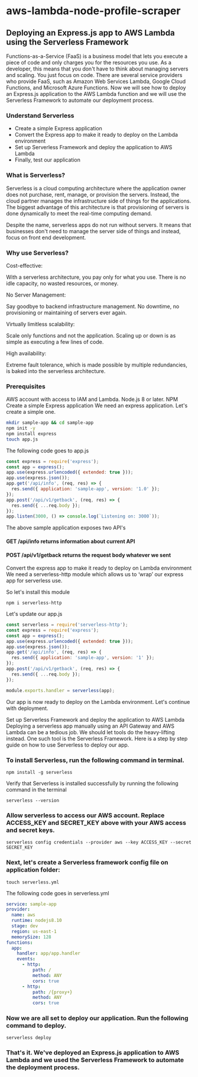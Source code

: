# aws-lambda-node-profile-scraper

## Deploying an Express.js app to AWS Lambda using the Serverless Framework

Functions-as-a-Service (FaaS) is a business model that lets you execute a piece of code and only charges you for the resources you use. As a developer, this means that you don't have to think about managing servers and scaling. You just focus on code.
There are several service providers who provide FaaS, such as Amazon Web Services Lambda, Google Cloud Functions, and Microsoft Azure Functions.
Now we will see how to deploy an Express.js application to the AWS Lambda function and we will use the Serverless Framework to automate our deployment process.

### Understand Serverless
- Create a simple Express application
- Convert the Express app to make it ready to deploy on the Lambda environment
- Set up Serverless Framework and deploy the application to AWS Lambda
- Finally, test our application

### What is Serverless?
Serverless is a cloud computing architecture where the application owner does not purchase, rent, manage, or provision the servers. Instead, the cloud partner manages the infrastructure side of things for the applications. The biggest advantage of this architecture is that provisioning of servers is done dynamically to meet the real-time computing demand.

Despite the name, serverless apps do not run without servers. It means that businesses don't need to manage the server side of things and instead, focus on front end development.

### Why use Serverless?
Cost-effective:

With a serverless architecture, you pay only for what you use. There is no idle capacity, no wasted resources, or money.

No Server Management:

Say goodbye to backend infrastructure management. No downtime, no provisioning or maintaining of servers ever again.

Virtually limitless scalability:

Scale only functions and not the application. Scaling up or down is as simple as executing a few lines of code.

High availability:

Extreme fault tolerance, which is made possible by multiple redundancies, is baked into the serverless architecture.

### Prerequisites
AWS account with access to IAM and Lambda.
Node.js 8  or later.
NPM
Create a simple Express application
We need an express application. Let's create a simple one.

```bash
mkdir sample-app && cd sample-app
npm init -y
npm install express
touch app.js
```

The following code goes to app.js

```javascript  
const express = require('express');
const app = express();
app.use(express.urlencoded({ extended: true }));
app.use(express.json());
app.get('/api/info', (req, res) => {
  res.send({ application: 'sample-app', version: '1.0' });
});
app.post('/api/v1/getback', (req, res) => {
  res.send({ ...req.body });
});
app.listen(3000, () => console.log(`Listening on: 3000`));
```

The above sample application exposes two API's

#### GET /api/info returns information about current API
#### POST /api/v1/getback returns the request body whatever we sent
Convert the express app to make it ready to deploy on Lambda environment
We need a serverless-http module which allows us to ‘wrap’ our express app for serverless use.

So let's install this module
```
npm i serverless-http
```

Let's update our app.js

```javascript  
const serverless = require('serverless-http');
const express = require('express');
const app = express();
app.use(express.urlencoded({ extended: true }));
app.use(express.json());
app.get('/api/info', (req, res) => {
  res.send({ application: 'sample-app', version: '1' });
});
app.post('/api/v1/getback', (req, res) => {
  res.send({ ...req.body });
});

module.exports.handler = serverless(app);
```

Our app is now ready to deploy on the Lambda environment. Let's continue with deployment.

Set up Serverless Framework and deploy the application to AWS Lambda
Deploying a serverless app manually using an API Gateway and AWS Lambda can be a tedious job. We should let tools do the heavy-lifting instead. One such tool is the Serverless Framework. Here is a step by step guide on how to use Serverless to deploy our app.

### To install Serverless, run the following command in terminal.

```  
npm install -g serverless
```
Verify that Serverless is installed successfully by running the following command in the terminal 
```
serverless --version
```

### Allow serverless to access our AWS account. Replace ACCESS_KEY and SECRET_KEY above with your AWS access and secret keys.

```shell
serverless config credentials --provider aws --key ACCESS_KEY --secret SECRET_KEY
```

### Next, let's create a Serverless framework config file on application folder:

``` 
touch serverless.yml
```
The following code goes in serverless.yml

```yml
service: sample-app
provider:
  name: aws
  runtime: nodejs8.10
  stage: dev
  region: us-east-1
  memorySize: 128
functions:
  app:
    handler: app/app.handler
    events: 
      - http: 
          path: /
          method: ANY
          cors: true
      - http: 
          path: /{proxy+}
          method: ANY
          cors: true
```

### Now we are all set to deploy our application. Run the following command to deploy.
```
serverless deploy
```

### That's it. We've deployed an Express.js application to AWS Lambda and we used the Serverless Framework to automate the deployment process.
